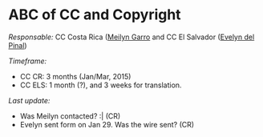# ABC of CC and Copyright

*Responsable:* CC Costa Rica ([Meilyn Garro](meilyn.garro@ucr.ac.cr) and CC El Salvador ([Evelyn del Pinal](eve275pinal@gmail.com))

*Timeframe:*
- CC CR: 3 months (Jan/Mar, 2015)
- CC ELS: 1 month (?), and 3 weeks for translation.

*Last update:* 
- Was Meilyn contacted? :| (CR)
- Evelyn sent form on Jan 29. Was the wire sent? (CR)
